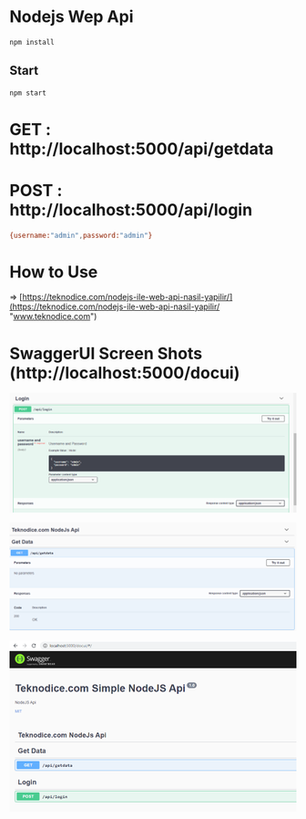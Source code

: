 # Nodejs Wep Api
```sh
npm install
```

## Start 
```sh
npm start
```

# GET : http://localhost:5000/api/getdata

# POST : http://localhost:5000/api/login
```sh
{username:"admin",password:"admin"}
```
# How to Use
=> [https://teknodice.com/nodejs-ile-web-api-nasil-yapilir/](https://teknodice.com/nodejs-ile-web-api-nasil-yapilir/ "www.teknodice.com")

# SwaggerUI Screen Shots (http://localhost:5000/docui)

![ScreenShot1](https://raw.githubusercontent.com/oguzzarci/nodejswepapi/master/screenshots/1.png)

![ScreenShot2](https://raw.githubusercontent.com/oguzzarci/nodejswepapi/master/screenshots/2.png)

![ScreenShot2](https://raw.githubusercontent.com/oguzzarci/nodejswepapi/master/screenshots/full.png)